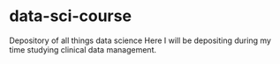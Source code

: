 # data-sci-course
Depository of all things data science
Here I will be depositing during my time studying clinical data management.
